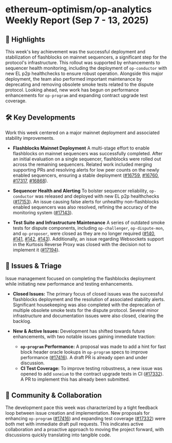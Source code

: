 # ethereum-optimism/op-analytics Weekly Report (Sep 7 - 13, 2025)

## 🚀 Highlights
This week's key achievement was the successful deployment and stabilization of flashblocks on mainnet sequencers, a significant step for the protocol's infrastructure. This rollout was supported by enhancements to sequencer health monitoring, including the deployment of `op-conductor` with new EL p2p healthchecks to ensure robust operation. Alongside this major deployment, the team also performed important maintenance by deprecating and removing obsolete smoke tests related to the dispute protocol. Looking ahead, new work has begun on performance enhancements for `op-program` and expanding contract upgrade test coverage.

## 🛠️ Key Developments
Work this week centered on a major mainnet deployment and associated stability improvements.

- **Flashblocks Mainnet Deployment**
  A multi-stage effort to enable flashblocks on mainnet sequencers was successfully completed. After an initial evaluation on a single sequencer, flashblocks were rolled out across the remaining sequencers. Related work included merging supporting PRs and resolving alerts for low peer counts on the newly enabled sequencers, ensuring a stable deployment ([#16759](https://github.com/ethereum-optimism/op-analytics/issues/16759), [#16760](https://github.com/ethereum-optimism/op-analytics/issues/16760), [#17317](https://github.com/ethereum-optimism/op-analytics/issues/17317), [#16868](https://github.com/ethereum-optimism/op-analytics/issues/16868)).

- **Sequencer Health and Alerting**
  To bolster sequencer reliability, `op-conductor` was released and deployed with new EL p2p healthchecks ([#17153](https://github.com/ethereum-optimism/op-analytics/issues/17153)). An issue causing false alerts for unhealthy non-flashblocks enabled sequencers was also resolved, refining the accuracy of the monitoring system ([#17143](https://github.com/ethereum-optimism/op-analytics/issues/17143)).

- **Test Suite and Infrastructure Maintenance**
  A series of outdated smoke tests for dispute components, including `op-challenger`, `op-dispute-mon`, and `op-proposer`, were closed as they are no longer required ([#140](https://github.com/ethereum-optimism/op-analytics/issues/140), [#141](https://github.com/ethereum-optimism/op-analytics/issues/141), [#142](https://github.com/ethereum-optimism/op-analytics/issues/142), [#143](https://github.com/ethereum-optimism/op-analytics/issues/143)). Additionally, an issue regarding Websockets support in the Kurtosis Reverse Proxy was closed with the decision not to implement it ([#17194](https://github.com/ethereum-optimism/op-analytics/issues/17194)).

## 🐛 Issues & Triage
Issue management focused on completing the flashblocks deployment while initiating new performance and testing enhancements.

- **Closed Issues:**
  The primary focus of closed issues was the successful flashblocks deployment and the resolution of associated stability alerts. Significant housekeeping was also completed with the deprecation of multiple obsolete smoke tests for the dispute protocol. Several minor infrastructure and documentation issues were also closed, clearing the backlog.

- **New & Active Issues:**
  Development has shifted towards future enhancements, with two notable issues gaining immediate traction:
  - **`op-program` Performance:** A proposal was made to add a hint for fast block header oracle lookups in `op-program` specs to improve performance ([#17416](https://github.com/ethereum-optimism/op-analytics/issues/17416)). A draft PR is already open and under discussion.
  - **CI Test Coverage:** To improve testing robustness, a new issue was opened to add `soneium` to the contract upgrade tests in CI ([#17332](https://github.com/ethereum-optimism/op-analytics/issues/17332)). A PR to implement this has already been submitted.

## 💬 Community & Collaboration
The development pace this week was characterized by a tight feedback loop between issue creation and implementation. New proposals for enhancing `op-program` ([#17416](https://github.com/ethereum-optimism/op-analytics/issues/17416)) and expanding test coverage ([#17332](https://github.com/ethereum-optimism/op-analytics/issues/17332)) were both met with immediate draft pull requests. This indicates active collaboration and a proactive approach to moving the project forward, with discussions quickly translating into tangible code.
